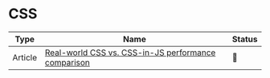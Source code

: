 # CSS

| Type    | Name                                                                                                    | Status          |
| ------- | ------------------------------------------------------------------------------------------------------- | --------------- |
| Article | [Real-world CSS vs. CSS-in-JS performance comparison](https://pustelto.com/blog/css-vs-css-in-js-perf/) | :bookmark_tabs: |
